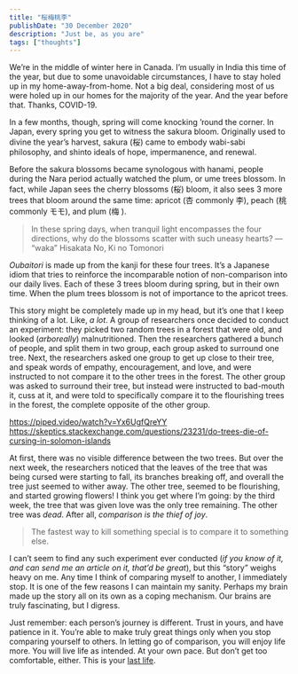```yaml
---
title: "桜梅桃李"
publishDate: "30 December 2020"
description: "Just be, as you are"
tags: ["thoughts"]
---
```


We’re in the middle of winter here in Canada. I’m usually in India this time of
the year, but due to some unavoidable circumstances, I have to stay holed up in
my home-away-from-home. Not a big deal, considering most of us were holed up in
our homes for the majority of the year. And the year before that. Thanks,
COVID-19.

In a few months, though, spring will come knocking ’round the corner. In Japan,
every spring you get to witness the sakura bloom. Originally used to divine the
year’s harvest, sakura (桜) came to embody wabi-sabi philosophy, and shinto
ideals of hope, impermanence, and renewal.

Before the sakura blossoms became synologous with hanami, people during the Nara
period actually watched the plum, or ume trees blossom. In fact, while Japan
sees the cherry blossoms (桜) bloom, it also sees 3 more trees that bloom around
the same time: apricot (杏 commonly 李), peach (桃 commonly モモ), and plum (梅
).

> In these spring days, when tranquil light encompasses the four directions, why
> do the blossoms scatter with such uneasy hearts? — “waka” Hisakata No, Ki no
> Tomonori

_Oubaitori_ is made up from the kanji for these four trees. It’s a Japanese
idiom that tries to reinforce the incomparable notion of non-comparison into our
daily lives. Each of these 3 trees bloom during spring, but in their own time.
When the plum trees blossom is not of importance to the apricot trees.

This story might be completely made up in my head, but it’s one that I keep
thinking of a lot. Like, _a lot_. A group of researchers once decided to conduct
an experiment: they picked two random trees in a forest that were old, and
looked (_arboreally_) malnutritioned. Then the researchers gathered a bunch of
people, and split them in two group, each group asked to surround one tree.
Next, the researchers asked one group to get up close to their tree, and speak
words of empathy, encouragement, and love, and were instructed to not compare it
to the other trees in the forest. The other group was asked to surround their
tree, but instead were instructed to bad-mouth it, cuss at it, and were told to
specifically compare it to the flourishing trees in the forest, the complete
opposite of the other group.

https://piped.video/watch?v=Yx6UgfQreYY
https://skeptics.stackexchange.com/questions/23231/do-trees-die-of-cursing-in-solomon-islands

At first, there was no visible difference between the two trees. But over the
next week, the researchers noticed that the leaves of the tree that was being
cursed were starting to fall, its branches breaking off, and overall the tree
just seemed to wither away. The other tree, seemed to be flourishing, and
started growing flowers! I think you get where I’m going: by the third week, the
tree that was given love was the only tree remaining. The other tree was _dead_.
After all, _comparison is the thief of joy_.

> The fastest way to kill something special is to compare it to something else.

I can’t seem to find any such experiment ever conducted (_if you know of it, and
can send me an article on it, that’d be great_), but this “story” weighs heavy
on me. Any time I think of comparing myself to another, I immediately stop. It
is one of the few reasons I can maintain my sanity. Perhaps my brain made up the
story all on its own as a coping mechanism. Our brains are truly fascinating,
but I digress.

Just remember: each person’s journey is different. Trust in yours, and have
patience in it. You’re able to make truly great things only when you stop
comparing yourself to others. In letting go of comparison, you will enjoy life
more. You will live life as intended. At your own pace. But don’t get too
comfortable, either. This is your [last life](/writing/last-life/).
